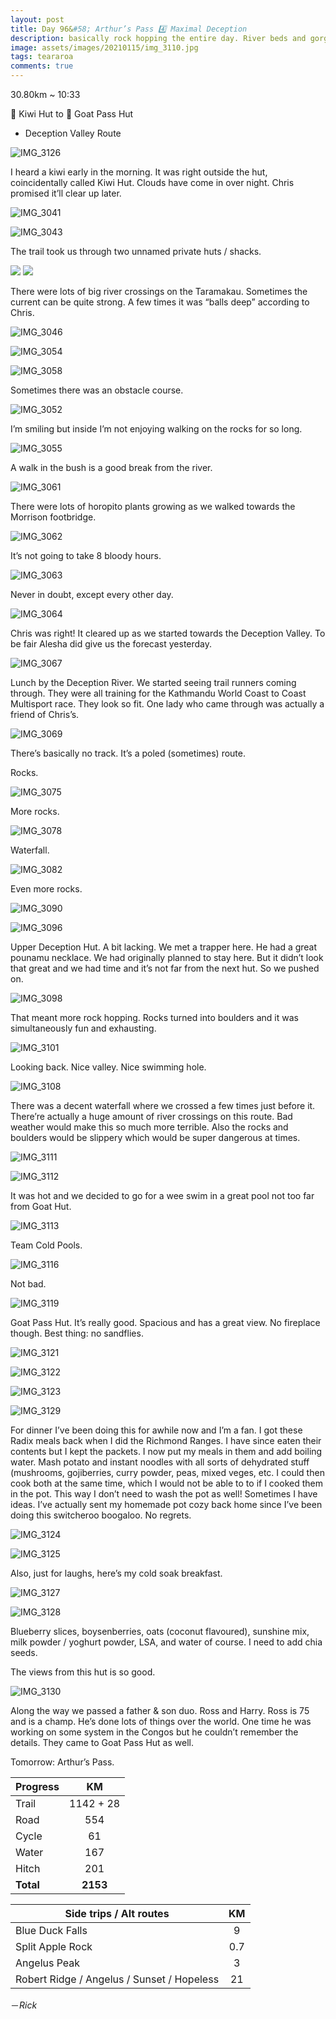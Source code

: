 ```yaml
---
layout: post
title: Day 96&#58; Arthur’s Pass 4️⃣ Maximal Deception
description: basically rock hopping the entire day. River beds and gorges. Rocks of all sizes. Big boulders. Ankles and knees in pain. Send help.
image: assets/images/20210115/img_3110.jpg
tags: teararoa
comments: true
---
```


30.80km ~ 10:33

🥝 Kiwi Hut to 🐐 Goat Pass Hut

- Deception Valley Route

![IMG_3126](/assets/images/20210115/img_3126.jpg)

I heard a kiwi early in the morning. It was right outside the hut, coincidentally called Kiwi Hut. Clouds have come in over night. Chris promised it’ll clear up later. 

![IMG_3041](/assets/images/20210115/img_3041.jpg)

![IMG_3043](/assets/images/20210115/img_3043.jpg)

The trail took us through two unnamed private huts / shacks. 

<div class="gallery" data-columns="2">
  <img src="/assets/images/20210115/img_3044.jpg">
  <img src="/assets/images/20210115/img_3045.jpg">
</div>

There were lots of big river crossings on the Taramakau. Sometimes the current can be quite strong. A few times it was “balls deep” according to Chris. 

![IMG_3046](/assets/images/20210115/img_3046.jpg)

![IMG_3054](/assets/images/20210115/img_3054.jpg)

![IMG_3058](/assets/images/20210115/img_3058.jpg)

Sometimes there was an obstacle course. 

![IMG_3052](/assets/images/20210115/img_3052.jpg)

I’m smiling but inside I’m not enjoying walking on the rocks for so long. 

![IMG_3055](/assets/images/20210115/img_3055.jpg)

A walk in the bush is a good break from the river. 

![IMG_3061](/assets/images/20210115/img_3061.jpg)

There were lots of horopito plants growing as we walked towards the Morrison footbridge. 

![IMG_3062](/assets/images/20210115/img_3062.jpg)

It’s not going to take 8 bloody hours. 

![IMG_3063](/assets/images/20210115/img_3063.jpg)

Never in doubt, except every other day. 

![IMG_3064](/assets/images/20210115/img_3064.jpg)

Chris was right! It cleared up as we started towards the Deception Valley. To be fair Alesha did give us the forecast yesterday.

![IMG_3067](/assets/images/20210115/img_3067.jpg)

Lunch by the Deception River. We started seeing trail runners coming through. They were all training for the Kathmandu World Coast to Coast Multisport race. They look so fit. One lady who came through was actually a friend of Chris’s. 

![IMG_3069](/assets/images/20210115/img_3069.jpg)

There’s basically no track. It’s a poled (sometimes) route. 

Rocks.

![IMG_3075](/assets/images/20210115/img_3075.jpg)

More rocks. 

![IMG_3078](/assets/images/20210115/img_3078.jpg)

Waterfall. 

![IMG_3082](/assets/images/20210115/img_3082.jpg)

Even more rocks. 

![IMG_3090](/assets/images/20210115/img_3090.jpg)

![IMG_3096](/assets/images/20210115/img_3096.jpg)

Upper Deception Hut. A bit lacking. We met a trapper here. He had a great pounamu necklace. We had originally planned to stay here. But it didn’t look that great and we had time and it’s not far from the next hut. So we pushed on. 

![IMG_3098](/assets/images/20210115/img_3098.jpg)

That meant more rock hopping. Rocks turned into boulders and it was simultaneously fun and exhausting. 

![IMG_3101](/assets/images/20210115/img_3101.jpg)

Looking back. Nice valley. Nice swimming hole. 

![IMG_3108](/assets/images/20210115/img_3108.jpg)

There was a decent waterfall where we crossed a few times just before it. There’re actually a huge amount of river crossings on this route. Bad weather would make this so much more terrible. Also the rocks and boulders would be slippery which would be super dangerous at times.

![IMG_3111](/assets/images/20210115/img_3111.jpg)

![IMG_3112](/assets/images/20210115/img_3112.jpg)

It was hot and we decided to go for a wee swim in a great pool not too far from Goat Hut. 

![IMG_3113](/assets/images/20210115/img_3113.jpg)

Team Cold Pools. 

![IMG_3116](/assets/images/20210115/img_3116.jpg)

Not bad. 

![IMG_3119](/assets/images/20210115/img_3119.jpg)

Goat Pass Hut. It’s really good. Spacious and has a great view. No fireplace though. Best thing: no sandflies. 

![IMG_3121](/assets/images/20210115/img_3121.jpg)

![IMG_3122](/assets/images/20210115/img_3122.jpg)

![IMG_3123](/assets/images/20210115/img_3123.jpg)

![IMG_3129](/assets/images/20210115/img_3129.jpg)

For dinner I’ve been doing this for awhile now and I’m a fan. I got these Radix meals back when I did the Richmond Ranges. I have since eaten their contents but I kept the packets. I now put my meals in them and add boiling water. Mash potato and instant noodles with all sorts of dehydrated stuff (mushrooms, gojiberries, curry powder, peas, mixed veges, etc. I could then cook both at the same time, which I would not be able to to if I cooked them in the pot. This way I don’t need to wash the pot as well! Sometimes I have ideas. I’ve actually sent my homemade pot cozy back home since I’ve been doing this switcheroo boogaloo. No regrets. 

![IMG_3124](/assets/images/20210115/img_3124.jpg)

![IMG_3125](/assets/images/20210115/img_3125.jpg)

Also, just for laughs, here’s my cold soak breakfast. 

![IMG_3127](/assets/images/20210115/img_3127.jpg)

![IMG_3128](/assets/images/20210115/img_3128.jpg)

Blueberry slices, boysenberries, oats (coconut flavoured), sunshine mix, milk powder / yoghurt powder, LSA, and water of course. I need to add chia seeds. 

The views from this hut is so good. 

![IMG_3130](/assets/images/20210115/img_3130.jpg)

Along the way we passed a father & son duo. Ross and Harry. Ross is 75 and is a champ. He’s done lots of things over the world. One time he was working on some system in the Congos but he couldn’t remember the details. They came to Goat Pass Hut as well.  

Tomorrow: Arthur’s Pass. 


| Progress | KM |
| ---- |:----:|
| Trail | 1142 + 28 |
| Road | 554 |
| Cycle | 61 |
| Water | 167 |
| Hitch | 201 |
| **Total** | **2153** |

| Side trips / Alt routes | KM |
| ---- |:----:|
| Blue Duck Falls | 9 |
| Split Apple Rock | 0.7 |
| Angelus Peak | 3 |
| Robert Ridge / Angelus / Sunset / Hopeless | 21 |


－_Rick_